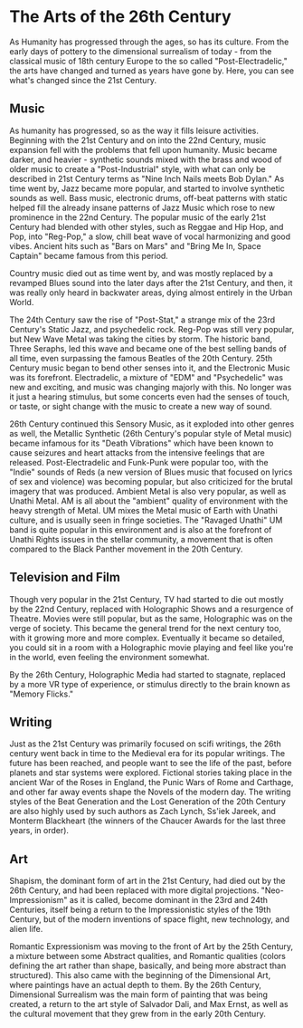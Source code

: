 # The Arts of the 26th Century

As Humanity has progressed through the ages, so has its culture. From the early days of pottery to the dimensional surrealism of today - from the classical music of 18th century Europe to the so called "Post-Electradelic," the arts have changed and turned as years have gone by. Here, you can see what's changed since the 21st Century.

## Music

As humanity has progressed, so as the way it fills leisure activities. Beginning with the 21st Century and on into the 22nd Century,
music expansion fell with the problems that fell upon humanity. Music became darker, and heavier - synthetic sounds mixed with the
brass and wood of older music to create a "Post-Industrial" style, with what can only be described in 21st Century terms as "Nine Inch
Nails meets Bob Dylan." As time went by, Jazz became more popular, and started to involve synthetic sounds as well. Bass music,
electronic drums, off-beat patterns with static helped fill the already insane patterns of Jazz Music which rose to new prominence in 
the 22nd Century. The popular music of the early 21st Century had blended with other styles, such as Reggae and Hip Hop, and Pop,
into "Reg-Pop," a slow, chill beat wave of vocal harmonizing and good vibes. Ancient hits such as "Bars on Mars" and "Bring Me In, 
Space Captain" became famous from this period. 

Country music died out as time went by, and was mostly replaced by a revamped Blues sound into the later days after the 21st Century, 
and then, it was really only heard in backwater areas, dying almost entirely in the Urban World.

The 24th Century saw the rise of "Post-Stat," a strange mix of the 23rd Century's Static Jazz, and psychedelic rock. Reg-Pop was still
very popular, but New Wave Metal was taking the cities by storm. The historic band, Three Seraphs, led this wave and became one of the
best selling bands of all time, even surpassing the famous Beatles of the 20th Century.
25th Century music began to bend other senses into it, and the Electronic Music was its forefront. Electradelic, a mixture of "EDM" 
and "Psychedelic" was new and exciting, and music was changing majorly with this. No longer was it just a hearing stimulus, but some 
concerts even had the senses of touch, or taste, or sight change with the music to create a new way of sound.

26th Century continued this Sensory Music, as it exploded into other genres as well, the Metallic Synthetic (26th Century's popular 
style of Metal music) became infamous for its "Death Vibrations" which have been known to cause seizures and heart attacks from the 
intensive feelings that are released. Post-Electradelic and Funk-Punk were popular too, with the "Indie" sounds of Reds (a new version
of Blues music that focused on lyrics of sex and violence) was becoming popular, but also criticized for the brutal imagery that was 
produced. Ambient Metal is also very popular, as well as Unathi Metal. AM is all about the "ambient" quality of environment with the 
heavy strength of Metal. UM mixes the Metal music of Earth with Unathi culture, and is usually seen in fringe societies. The "Ravaged 
Unathi" UM band is quite popular in this environment and is also at the forefront of Unathi Rights issues in the stellar community, a 
movement that is often compared to the Black Panther movement in the 20th Century.

## Television and Film

Though very popular in the 21st Century, TV had started to die out mostly by the 22nd Century, replaced with Holographic Shows and a 
resurgence of Theatre. Movies were still popular, but as the same, Holographic was on the verge of society. This became the general 
trend for the next century too, with it growing more and more complex. Eventually it became so detailed, you could sit in a room with 
a Holographic movie playing and feel like you're in the world, even feeling the environment somewhat. 

By the 26th Century, Holographic Media had started to stagnate, replaced by a more VR type of experience, or stimulus directly to the 
brain known as "Memory Flicks." 

## Writing

Just as the 21st Century was primarily focused on scifi writings, the 26th century went back in time to the Medieval era for its 
popular writings. The future has been reached, and people want to see the life of the past, before planets and star systems were 
explored. Fictional stories taking place in the ancient War of the Roses in England, the Punic Wars of Rome and Carthage, and other 
far away events shape the Novels of the modern day. The writing styles of the Beat Generation and the Lost Generation of the 20th 
Century are also highly used by such authors as Zach Lynch, Ss'iek Jareek, and Monterm Blackheart (the winners of the Chaucer Awards 
for the last three years, in order). 

## Art

Shapism, the dominant form of art in the 21st Century, had died out by the 26th Century, and had been replaced with more digital 
projections. "Neo-Impressionism" as it is called, become dominant in the 23rd and 24th Centuries, itself being a return to the 
Impressionistic styles of the 19th Century, but of the modern inventions of space flight, new technology, and alien life. 

Romantic Expressionism was moving to the front of Art by the 25th Century, a mixture between some Abstract qualities, and Romantic 
qualities (colors defining the art rather than shape, basically, and being more abstract than structured). This also came with the 
beginning of the Dimensional Art, where paintings have an actual depth to them. By the 26th Century, Dimensional Surrealism was the 
main form of painting that was being created, a return to the art style of Salvador Dali, and Max Ernst, as well as the cultural 
movement that they grew from in the early 20th Century.